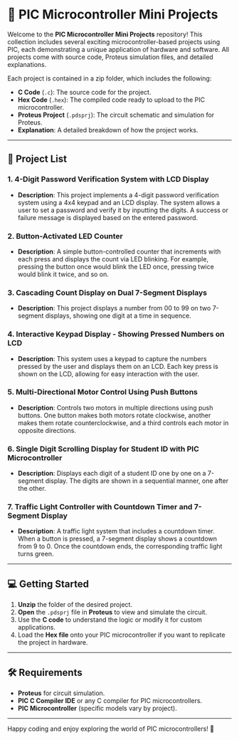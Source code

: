 # 🚀 PIC Microcontroller Mini Projects

Welcome to the **PIC Microcontroller Mini Projects** repository! This collection includes several exciting microcontroller-based projects using PIC, each demonstrating a unique application of hardware and software. All projects come with source code, Proteus simulation files, and detailed explanations.

Each project is contained in a zip folder, which includes the following:
- **C Code** (`.c`): The source code for the project.
- **Hex Code** (`.hex`): The compiled code ready to upload to the PIC microcontroller.
- **Proteus Project** (`.pdsprj`): The circuit schematic and simulation for Proteus.
- **Explanation**: A detailed breakdown of how the project works.

---

## 📜 Project List

### 1. **4-Digit Password Verification System with LCD Display**
   - **Description**: This project implements a 4-digit password verification system using a 4x4 keypad and an LCD display. The system allows a user to set a password and verify it by inputting the digits. A success or failure message is displayed based on the entered password.

### 2. **Button-Activated LED Counter**
   - **Description**: A simple button-controlled counter that increments with each press and displays the count via LED blinking. For example, pressing the button once would blink the LED once, pressing twice would blink it twice, and so on.

### 3. **Cascading Count Display on Dual 7-Segment Displays**
   - **Description**: This project displays a number from 00 to 99 on two 7-segment displays, showing one digit at a time in sequence.

### 4. **Interactive Keypad Display - Showing Pressed Numbers on LCD**
   - **Description**: This system uses a keypad to capture the numbers pressed by the user and displays them on an LCD. Each key press is shown on the LCD, allowing for easy interaction with the user.

### 5. **Multi-Directional Motor Control Using Push Buttons**
   - **Description**: Controls two motors in multiple directions using push buttons. One button makes both motors rotate clockwise, another makes them rotate counterclockwise, and a third controls each motor in opposite directions.

### 6. **Single Digit Scrolling Display for Student ID with PIC Microcontroller**
   - **Description**: Displays each digit of a student ID one by one on a 7-segment display. The digits are shown in a sequential manner, one after the other.

### 7. **Traffic Light Controller with Countdown Timer and 7-Segment Display**
   - **Description**: A traffic light system that includes a countdown timer. When a button is pressed, a 7-segment display shows a countdown from 9 to 0. Once the countdown ends, the corresponding traffic light turns green.

---

## 💻 Getting Started

1. **Unzip** the folder of the desired project.
2. **Open** the `.pdsprj` file in **Proteus** to view and simulate the circuit.
3. Use the **C code** to understand the logic or modify it for custom applications.
4. Load the **Hex file** onto your PIC microcontroller if you want to replicate the project in hardware.

---

## 🛠️ Requirements
- **Proteus** for circuit simulation.
- **PIC C Compiler IDE** or any C compiler for PIC microcontrollers.
- **PIC Microcontroller** (specific models vary by project).

---

Happy coding and enjoy exploring the world of PIC microcontrollers! 🎉
